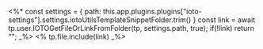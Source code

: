 <%*
const settings = {
	path: this.app.plugins.plugins["ioto-settings"].settings.iotoUtilsTemplateSnippetFolder.trim()
}
const link = await tp.user.IOTOGetFileOrLinkFromFolder(tp, settings.path, true);
if(!link) return "";
_%>
<% tp.file.include(link) _%>